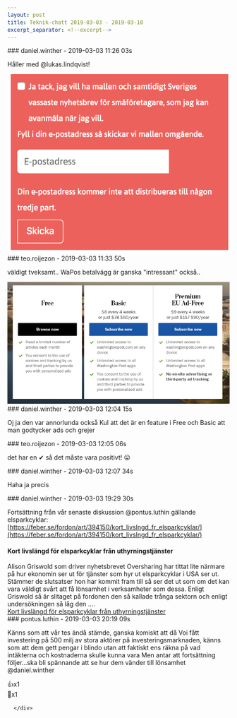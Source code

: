 ```yaml
---
layout: post
title: Teknik-chatt 2019-03-03 - 2019-03-10
excerpt_separator: <!--excerpt-->
---
```

<section class="message" markdown="1">
### daniel.winther - 2019-03-03 11:26 03s

Håller med @lukas.lindqvist!

<div class="imageblock">
<a href="/assets/blogAssets/FGM4Q494H-image.png">
<img alt="image.png" src="/assets/blogAssets/FGM4Q494H-image.png"/>
</a></div>

     
</section>
<section class="message" markdown="1">
### teo.roijezon - 2019-03-03 11:33 50s

väldigt tveksamt..
WaPos betalvägg är ganska "intressant" också..

<div class="imageblock">
<a href="/assets/blogAssets/FGMLD9LSG-image.png">
<img alt="image.png" src="/assets/blogAssets/FGMLD9LSG-image.png"/>
</a></div>

     
</section>
<section class="message" markdown="1">
### daniel.winther - 2019-03-03 12:04 15s

Oj ja den var annorlunda också
Kul att det är en feature i Free och Basic att man godtycker ads och grejer
</section>
<section class="message" markdown="1">
### teo.roijezon - 2019-03-03 12:05 06s

det har en ✔ så det måste vara positivt!
😛
</section>
<section class="message" markdown="1">
### daniel.winther - 2019-03-03 12:07 34s

Haha ja precis
</section>
<section class="message" markdown="1">
### daniel.winther - 2019-03-03 19:29 30s

Fortsättning från vår senaste diskussion @pontus.luthin gällande elsparkcyklar:
[https://feber.se/fordon/art/394150/kort_livslngd_fr_elsparkcyklar/](https://feber.se/fordon/art/394150/kort_livslngd_fr_elsparkcyklar/)

<div class="attachment"><h4>Kort livslängd för elsparkcyklar från uthyrningstjänster</h4><div class="text">Alison Griswold som driver nyhetsbrevet Oversharing har tittat lite närmare på hur ekonomin ser ut för tjänster som hyr ut elsparkcyklar i USA ser ut. Stämmer de slutsatser hon har kommit fram till så ser det ut som om det kan vara väldigt svårt att få lönsamhet i verksamheter som dessa. Enligt Griswold så är slitaget på fordonen den så kallade trånga sektorn och enligt undersökningen så låg den ....</div>
<a href="https://feber.se/fordon/art/394150/kort_livslngd_fr_elsparkcyklar/">Kort livslängd för elsparkcyklar från uthyrningstjänster</a></div>
    
</section>
<section class="message" markdown="1">
### pontus.luthin - 2019-03-03 20:19 09s

Känns som att vår tes ändå stämde, ganska komiskt att då Voi fått investering på 500 milj av stora aktörer på investeringsmarknaden, känns som att dem gett pengar i blindo utan att faktiskt ens räkna på vad intäkterna och kostnaderna skulle kunna vara 
Men antar att fortsättning följer...ska bli spännande att se hur dem vänder till lönsamhet @daniel.winther 
<div class="reactionsDiv">
<div class="reactionDiv">
<span title="daniel.winther reacted this way." class="reactionSpan">
👍x1</span>
</div>
     <div class="reactionDiv">
<span title="erik.malm reacted this way." class="reactionSpan">
🐧x1</span>
</div>
     
      </div>
    

<!--excerpt-->
</section>